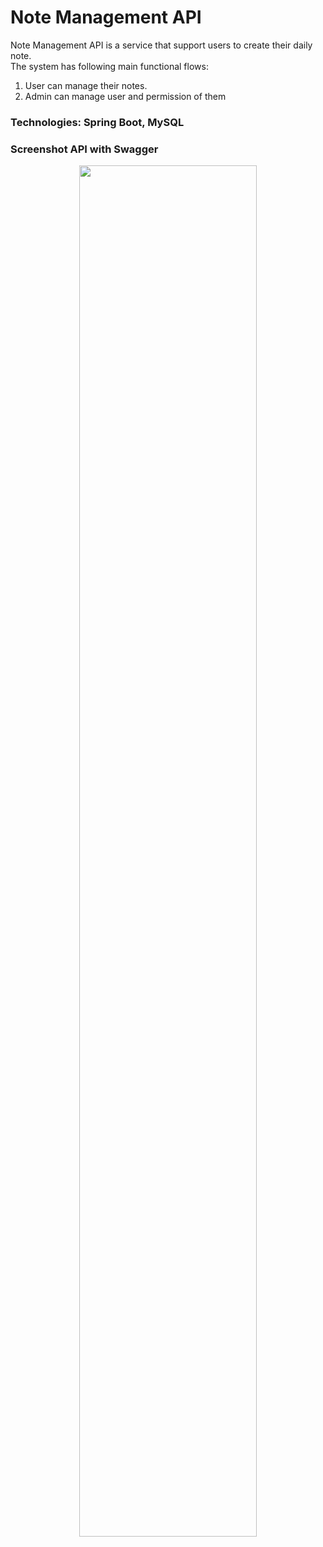 # Note Management API

Note Management API is a service that support users to create their daily note.
<br />
The system has following main functional flows:

1. User can manage their notes.
2. Admin can manage user and permission of them
   <br />

### Technologies: Spring Boot, MySQL

### Screenshot API with Swagger

<div align="center">
      <img src="https://firebasestorage.googleapis.com/v0/b/pushnotification-57e0c.appspot.com/o/NoteAPI.png?alt=media&token=b8f7246c-96fa-4190-be76-89ef31f8804e" style="
         width: 75%;
         display: block;
         margin: 0 auto;">
</div>
